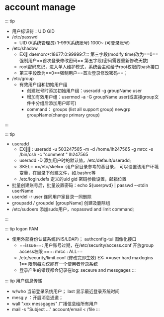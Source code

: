 # account manage

::: tip 
- 用户标识符：UID GID
- /etc/passwd
    - UID 0(系统管理员) 1-999(系统账号) 1000~ (可登录账号)
- /etc/shadow
    - EX💯 daemon:*:18677:0:99999:7::: 第三字段(modify time)改为==0==强制用户==首次登录修改密码== 第五字段(密码需要重新修改天数) 
    - root密码忘记，进入单人维护模式，系统会主动给予root权限的bash接口
    - 第三字段改为==0==强制用户==首次登录修改密码==；
- /etc/group
    - 有效用户组和初始用户组
        - 创建账号时添加初始用户组：useradd -g groupName user 
        - 增加有效用户组：usermod -a -G groupName user(或直接group文件中分组后添加用户即可)
        - command： groups (list all support group)  newgrp groupName(change primary group)

:::

::: tip 
- useradd 
    -  EX👨‍🍳 : useradd -u 503247565 -m -d /home/lh247565 -g mrcc -s /bin/csh -c "comment " lh247565     
    - useradd -D 添加用户时的默认值，/etc/default/useradd;
    - SKEL= ==/etc/skel== :用户家目录参考的基目录， 可以设置该用户环境变量，在目录下创建文件，如.bashrc等
    -  /etc/login.defs 定义的uid gid 密码参数设置，邮箱位置
- 批量创建账号后，批量设置密码：echo ${userpwd} | passwd --stdin userName
- userdel  -r  user 连同用户家目录一同删除
- groupadd / groupdel [groupName] 创建及删除组
- /etc/sudoers 添加sudo用户，nopasswd and limit command;

:::

::: tip logon PAM
- 使用外部身份认证系统(NIS/LDAP)； authconfig-tui 图像化接口
    - ==issue==: 用户账号过期，在/etc/security/access.conf 开放group access权限 ==+: mrcc : ALL== 
    - /etc/security/limit.conf (修改完即生效) EX: ==user hard maxlogins 1== 限制每次仅能有一个使用者登录系统
    - 登录产生的错误都会记录在log: seceure and messgages
:::

::: tip 用户信息传递
- w/who 当前登录系统用户； last 显示最近登录系统时间
- mesg y ：开启消息通道；
- wall "xxx messgages" 广播信息给所有用户
- mail -s "Subject ..." account/email < /file
:::






